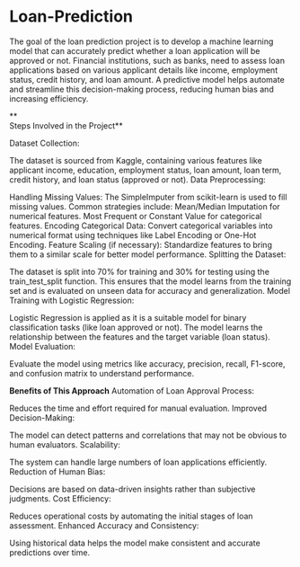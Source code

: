  # Loan-Prediction
The goal of the loan prediction project is to develop a machine learning model that can accurately predict whether a loan application will be approved or not. Financial institutions, such as banks, need to assess loan applications based on various applicant details like income, employment status, credit history, and loan amount. A predictive model helps automate and streamline this decision-making process, reducing human bias and increasing efficiency.
 


**  
Steps Involved in the Project**
 


Dataset Collection:

The dataset is sourced from Kaggle, containing various features like applicant income, education, employment status, loan amount, loan term, credit history, and loan status (approved or not).
Data Preprocessing:

Handling Missing Values:
The SimpleImputer from scikit-learn is used to fill missing values. Common strategies include:
Mean/Median Imputation for numerical features.
Most Frequent or Constant Value for categorical features.
Encoding Categorical Data:
Convert categorical variables into numerical format using techniques like Label Encoding or One-Hot Encoding.
Feature Scaling (if necessary):
Standardize features to bring them to a similar scale for better model performance.
Splitting the Dataset:

The dataset is split into 70% for training and 30% for testing using the train_test_split function.
This ensures that the model learns from the training set and is evaluated on unseen data for accuracy and generalization.
Model Training with Logistic Regression:

Logistic Regression is applied as it is a suitable model for binary classification tasks (like loan approved or not).
The model learns the relationship between the features and the target variable (loan status).
Model Evaluation:

Evaluate the model using metrics like accuracy, precision, recall, F1-score, and confusion matrix to understand performance.

**Benefits of This Approach**
Automation of Loan Approval Process:

Reduces the time and effort required for manual evaluation.
Improved Decision-Making:

The model can detect patterns and correlations that may not be obvious to human evaluators.
Scalability:

The system can handle large numbers of loan applications efficiently.
Reduction of Human Bias:

Decisions are based on data-driven insights rather than subjective judgments.
Cost Efficiency:

Reduces operational costs by automating the initial stages of loan assessment.
Enhanced Accuracy and Consistency:

Using historical data helps the model make consistent and accurate predictions over time.



